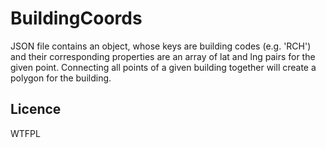 BuildingCoords
==============

JSON file contains an object, whose keys are building codes (e.g. 'RCH') and their corresponding properties are an array of lat and lng pairs for the given point. Connecting all points of a given building together will create a polygon for the building.


## Licence

WTFPL
